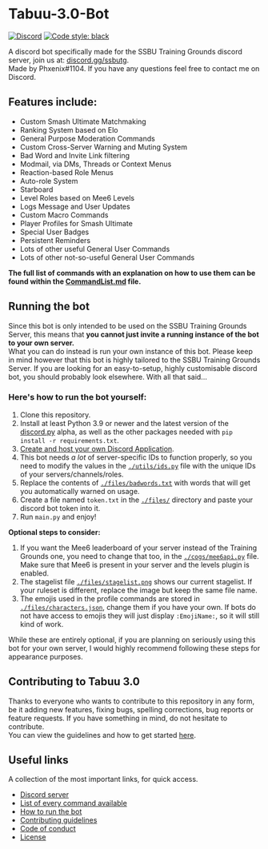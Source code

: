 # Tabuu-3.0-Bot  
[<img alt="Discord" src="https://img.shields.io/discord/739299507795132486?color=%235865F2&label=discord&logo=discord&logoColor=white">](https://discord.gg/ssbutg) [![Code style: black](https://img.shields.io/badge/code%20style-black-000000.svg)](https://github.com/psf/black)

A discord bot specifically made for the SSBU Training Grounds discord server, join us at: [discord.gg/ssbutg](https://discord.gg/ssbutg).  
Made by Phxenix#1104. If you have any questions feel free to contact me on Discord.

## Features include:
- Custom Smash Ultimate Matchmaking
- Ranking System based on Elo
- General Purpose Moderation Commands
- Custom Cross-Server Warning and Muting System
- Bad Word and Invite Link filtering
- Modmail, via DMs, Threads or Context Menus
- Reaction-based Role Menus
- Auto-role System
- Starboard
- Level Roles based on Mee6 Levels
- Logs Message and User Updates
- Custom Macro Commands
- Player Profiles for Smash Ultimate
- Special User Badges
- Persistent Reminders
- Lots of other useful General User Commands
- Lots of other not-so-useful General User Commands

**The full list of commands with an explanation on how to use them can be found within the [CommandList.md](CommandList.md) file.**

##  Running the bot
Since this bot is only intended to be used on the SSBU Training Grounds Server, this means that **you cannot just invite a running instance of the bot to your own server.**  
What you can do instead is run your own instance of this bot. Please keep in mind however that this bot is highly tailored to the SSBU Training Grounds Server. If you are looking for an easy-to-setup, highly customisable discord bot, you should probably look elsewhere. With all that said...  

### Here's how to run the bot yourself:  
1) Clone this repository.  
2) Install at least Python 3.9 or newer and the latest version of the [discord.py](https://github.com/Rapptz/discord.py) alpha, as well as the other packages needed with `pip install -r requirements.txt`.  
3) [Create and host your own Discord Application](https://discord.com/developers/applications).  
4) This bot needs *a lot* of server-specific IDs to function properly, so you need to modify the values in the [`./utils/ids.py`](utils/ids.py) file with the unique IDs of your servers/channels/roles.  
5) Replace the contents of [`./files/badwords.txt`](files/badwords.txt) with words that will get you automatically warned on usage.  
6) Create a file named `token.txt` in the [`./files/`](files/) directory and paste your discord bot token into it.  
7) Run `main.py` and enjoy!  

**Optional steps to consider:**  
1) If you want the Mee6 leaderboard of your server instead of the Training Grounds one, you need to change that too, in the [`./cogs/mee6api.py`](cogs/mee6api.py) file. Make sure that Mee6 is present in your server and the levels plugin is enabled.  
2) The stagelist file [`./files/stagelist.png`](files/stagelist.png) shows our current stagelist. If your ruleset is different, replace the image but keep the same file name.  
3) The emojis used in the profile commands are stored in [`./files/characters.json`](files/characters.json), change them if you have your own. If bots do not have access to emojis they will just display `:EmojiName:`, so it will still kind of work.  

While these are entirely optional, if you are planning on seriously using this bot for your own server, I would highly recommend following these steps for appearance purposes.  

## Contributing to Tabuu 3.0
Thanks to everyone who wants to contribute to this repository in any form, be it adding new features, fixing bugs, spelling corrections, bug reports or feature requests. If you have something in mind, do not hesitate to contribute.   
You can view the guidelines and how to get started [here](.github/CONTRIBUTING.md).  

## Useful links
A collection of the most important links, for quick access.
- [Discord server](https://discord.gg/ssbutg)
- [List of every command available](/CommandList.md)
- [How to run the bot](/README.md#running-the-bot)
- [Contributing guidelines](.github/CONTRIBUTING.md)
- [Code of conduct](.github/CODE_OF_CONDUCT.md)
- [License](/LICENSE)